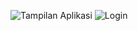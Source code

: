 ![Tampilan Aplikasi](http://localhost:8000/ImgTugas/Img_tampilan/Login.png)
![Login](https://github.com/Erikfajar/bahan_ujikom/assets/123233294/9b7fe070-be64-4e1a-a229-7820b021e330)
